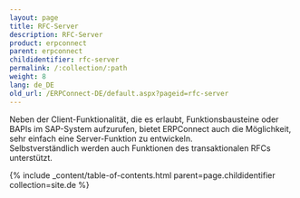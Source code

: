```yaml
---
layout: page
title: RFC-Server
description: RFC-Server
product: erpconnect
parent: erpconnect
childidentifier: rfc-server
permalink: /:collection/:path
weight: 8
lang: de_DE
old_url: /ERPConnect-DE/default.aspx?pageid=rfc-server
---
```


Neben der Client-Funktionalität, die es erlaubt, Funktionsbausteine oder BAPIs im SAP-System aufzurufen, bietet ERPConnect auch die Möglichkeit, sehr einfach eine Server-Funktion zu entwickeln.<br>
Selbstverständlich werden auch Funktionen des transaktionalen RFCs unterstützt.

{% include _content/table-of-contents.html parent=page.childidentifier collection=site.de %}
